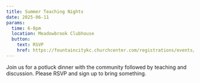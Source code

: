 ```yaml
---
title: Summer Teaching Nights
date: 2025-06-11
params:
  time: 6-8pm
  location: Meadowbrook Clubhouse
  button:
    text: RSVP
    href: https://fountaincitykc.churchcenter.com/registrations/events/2907057
---
```


Join us for a potluck dinner with the community followed by teaching and discussion. Please RSVP and sign up to bring something.
